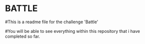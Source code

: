 # BATTLE

#This is a readme file for the challenge 'Battle'

#You will be able to see everything within this repository that i have completed so far. 